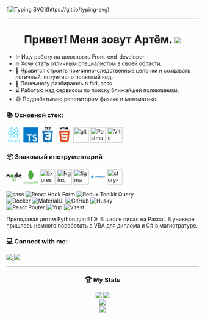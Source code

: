 [![Typing SVG](https://readme-typing-svg.herokuapp.com?font=Fira+Code&pause=1000&width=435&separator=%3C&lines=%3E+console.log('Hello%2C+World!');%3CHello%2C+World!)](https://git.io/typing-svg)
***
<h1 align="center">Привет! Меня зовут Артём.
 <img src="https://github.com/blackcater/blackcater/raw/main/images/Hi.gif" height="32"/>
</h1>

* ✨ Ищу работу на должность Front-end-developer.
* 🔥 Хочу стать отличным специалистом в своей области.
* 👀 Нравится строить причинно-следственные цепочки и создавать логичный, интуитивно понятный код.
* 🐾 Понемногу разбираюсь в fsd, scss.
* ⌛ Работаю над сервисом по поиску ближайшей поликлиники.
* 😄 Подрабатываю репетитором физике и математике.
<h3 align="left">📚 Основной стек:</h3>
<p align="left"> 
 <img src="https://github.com/devicons/devicon/blob/master/icons/react/react-original-wordmark.svg" title="react" width="40" height="40"/> 
 <img src="https://github.com/devicons/devicon/blob/master/icons/typescript/typescript-original.svg" title="typeScript" width="40" height="40"/>  
 <img src="https://raw.githubusercontent.com/devicons/devicon/master/icons/css3/css3-original-wordmark.svg" title="css3" width="40" height="40"/> 
 <img src="https://raw.githubusercontent.com/devicons/devicon/master/icons/html5/html5-original-wordmark.svg" title="html5" width="40" height="40"/> 
 <img src="https://www.vectorlogo.zone/logos/git-scm/git-scm-icon.svg" title="git" width="40" height="40"/> 
 <img src="https://www.svgrepo.com/show/354202/postman-icon.svg" title="Postman" width="40" height="40"/> 
 <img src="https://upload.wikimedia.org/wikipedia/commons/thumb/f/f1/Vitejs-logo.svg/1200px-Vitejs-logo.svg.png" title="Vite"  width="40" height="40"/> 
</p>

<h3 align="left">📦 Знакомый инструментарий</h3>
<p align="left"> 
 <img src="https://github.com/devicons/devicon/blob/master/icons/nodejs/nodejs-original-wordmark.svg" title="nodeJS" width="40" height="40"/> 
 <img src="https://github.com/devicons/devicon/blob/master/icons/mongodb/mongodb-plain-wordmark.svg" title="mongoDB" width="40" height="40"/> 
 <img class="img" src="https://i.pinimg.com/236x/95/9e/83/959e83612cb4926fc3a8914f65278293.jpg?nii=t" title="Express" width="40" height="40"/>
 <img class="img" src="https://notes.portebois.net/2017/03/24/nginx-rate-limiting-in-a-nutshell/nginx-logo.png" title="Nginx" width="40" height="40"/> 
 <img src="https://www.vectorlogo.zone/logos/figma/figma-icon.svg" title="figma" width="40" height="40"/> 
 <img src="https://raw.githubusercontent.com/devicons/devicon/d00d0969292a6569d45b06d3f350f463a0107b0d/icons/webpack/webpack-original-wordmark.svg" title="webpack" width="40" height="40"/>  
 <img src="https://cdn.jsdelivr.net/gh/devicons/devicon/icons/storybook/storybook-original.svg" title="story-book" width="40" height="40"/>
</p>
<p align="left">
 <img src="https://img.shields.io/badge/SASS-100000?style=for-the-badge&logo=SASS&logoColor=white" title="sass"/>
 <img src="https://img.shields.io/badge/React_Hook_Form-100000?style=for-the-badge&logo=reacthookform" alt="React Hook Form" title="React Hook Form">
 <img src="https://img.shields.io/badge/Redux_Toolkit_Query-100000?style=for-the-badge&logo=redux" alt="Redux Toolkit Query" title="Redux Toolkit Query">
<br />
 <img src="https://img.shields.io/badge/Docker-100000?style=for-the-badge&logo=docker&logoColor=white" alt="Docker" title="Docker">
 <img src="https://img.shields.io/badge/MaterialUI-100000?style=for-the-badge&logo=mui" alt="MaterialUI" title="MaterialUI">
 <img src="https://img.shields.io/badge/GitHub-100000?style=for-the-badge&logo=github&logoColor=white" alt="GitHub" title="GitHub">
 <img src="https://img.shields.io/badge/Husky-100000?style=for-the-badge" alt="Husky" title="Husky">
<br />
 <img src="https://img.shields.io/badge/React_Router-100000?style=for-the-badge&logo=reactrouter" alt="React Router" title="React Router">
<!--  <img src="https://img.shields.io/badge/CSS_Modules-100000?style=for-the-badge&logo=cssmodules" alt="CSS Modules" title="CSS Modules"> -->
 <img src="https://img.shields.io/badge/Yup-100000?style=for-the-badge" alt="Yup" title="Yup">
 <img src="https://img.shields.io/badge/Vitest-100000?style=for-the-badge" alt="Vitest" title="Vitest">
</p>



<p>Преподавал детям Python для ЕГЭ. В школе писал на Pascal. В универе пришлось немного поработать с VBA для диплома и C# в магистратуре.</p>
<h3 align="left"> 💻 Connect with me:</h3>
<p>
<a href="https://t.me/Frich22" target="_blank">
 <img height="21px" src="https://img.shields.io/badge/@Frich22-2CA5E0?style=default&logo=telegram&logoColor=white">
</a>
<a href="mailto:frich.g22@gmail.com" target="_blank"> 
 <img height="21px" src="https://img.shields.io/badge/frich.g22@gmail.com-D14836?style=default&logo=gmail&logoColor=white">
</a>
</p>
<hr>
<h3 align="center">🏆 My Stats</h3>
<!-- почему-то оригинальная ссылка не робит у маков вроде, вторая норм -->
<!-- https://github-readme-stats-ruby-one.vercel.app -->
<!-- github-readme-stats-sigma-five.vercel.app -->
<!-- https://github-readme-stats.vercel.app -->
<div align="center">
 <img style="height: 150px;" src="https://github-readme-stats-sigma-five.vercel.app/api?username=Art-Frich&show_icons=true&theme=merko" />
 <img style="height: 150px;" src="https://github-readme-stats-sigma-five.vercel.app/api/top-langs/?username=Art-Frich&theme=merko&layout=compact" />
</div>
<div align="center">
 <img src="https://www.codewars.com/users/Frich22/badges/large?theme=dark">
</div>
<div align="center">
 <img src="https://leetcode-stats-six.vercel.app/api?username=Art-Frich&theme=dark">
</div>

<!-- <hr> -->
<!-- <div align="right">
 <img src="https://quotes-github-readme.vercel.app/api?type=horizontal&theme=merko" - рандомные цитаты/>
</div> -->


<!-- <h3 align="center">👀 My some projects</h3>

* Последний проект в рамках "пробы сил" - тестовый кейс для Neoflex.
     - Функционал: добавить позицию товара в корзину по кнопке "купить", перейти в корзину по клику на иконку, удалять позиции в корзине и изменять их количество.
     - Использовано: ванильный JS, HTML5, CSS3, Git, sessionStorage.
     - Ссылка на проект: https://art-frich.github.io/testCase-siteOfHeadphones/

* Один из первых кейсов - проект игры "найди пару". Ничего особенного, но реализованный проект радует мои глаза своей анимацией и дизайном.
     - Функционал: переворачивать карточки по клику.
     - Использовано: ванильный JS, CSS3, HTML5, jQuery.
     - Ссылка на проект: https://art-frich.github.io/project-find-a-pair/ -->
